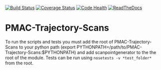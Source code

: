 [![Build Status](https://api.travis-ci.org/dls-controls/PMAC-Trajectory-Scans.svg)](https://travis-ci.org/dls-controls/PMAC-Trajectory-Scans)
[![Coverage Status](https://coveralls.io/repos/github/dls-controls/PMAC-Trajectory-Scans/badge.svg?branch=master)](https://coveralls.io/github/dls-controls/PMAC-Trajectory-Scans?branch=master)
[![Code Health](https://landscape.io/github/dls-controls/PMAC-Trajectory-Scans/master/landscape.svg?style=flat)](https://landscape.io/github/dls-controls/PMAC-Trajectory-Scans/master)
[![ReadTheDocs](https://readthedocs.org/projects/pmac-trajectory-scans/badge/?version=latest)](http://pmac-trajectory-scans.readthedocs.org)

# PMAC-Trajectory-Scans

To run the scripts and tests you must add the root of PMAC-Trajectory-Scans to your python path (export PYTHONPATH=/path/to/PMAC-Trajectory-Scans:$PYTHONPATH) and add scanpointgenerator to the the root of the module. Tests can be run using `nosetests -v *test_folder*` from the root.